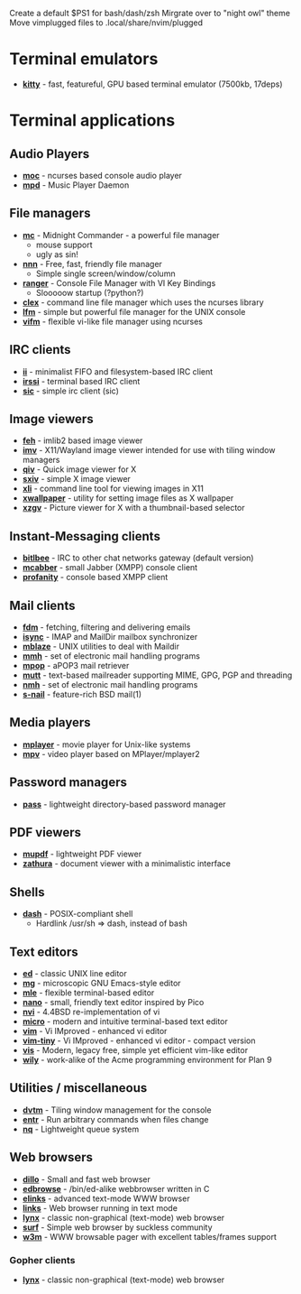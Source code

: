 
Create a default $PS1 for bash/dash/zsh
Mirgrate over to "night owl" theme
Move vimplugged files to .local/share/nvim/plugged

# Terminal emulators

*   [**kitty**](https://github.com/kovidgoyal/kitty) - fast, featureful, GPU based terminal emulator (7500kb, 17deps)

# Terminal applications

## Audio Players

*   [**moc**](https://moc.daper.net/) - ncurses based console audio player
*   [**mpd**](https://www.musicpd.org/) - Music Player Daemon

## File managers

*   [**mc**](https://midnight-commander.org/) - Midnight Commander - a powerful file manager
    *    mouse support
    *    ugly as sin!
*   [**nnn**](https://github.com/jarun/nnn) - Free, fast, friendly file manager
    *    Simple single screen/window/column
*   [**ranger**](https://ranger.github.io/) - Console File Manager with VI Key Bindings
    *    Slooooow startup (?python?)
*   [**clex**](http://www.clex.sk/) - command line file manager which uses the ncurses library
*   [**lfm**](https://inigo.katxi.org/devel/lfm/) - simple but powerful file manager for the UNIX console
*   [**vifm**](https://vifm.info/) - flexible vi-like file manager using ncurses

## IRC clients

*   [**ii**](//tools.suckless.org/ii/) - minimalist FIFO and filesystem-based IRC client
*   [**irssi**](https://irssi.org/) - terminal based IRC client
*   [**sic**](//tools.suckless.org/sic/) - simple irc client (sic)

## Image viewers

*   [**feh**](https://feh.finalrewind.org/) - imlib2 based image viewer
*   [**imv**](https://github.com/exec64/imv) - X11/Wayland image viewer intended for use with tiling window managers
*   [**qiv**](https://spiegl.de/qiv/) - Quick image viewer for X
*   [**sxiv**](https://github.com/muennich/sxiv) - simple X image viewer
*   [**xli**](http://web.aanet.com.au/gwg/xli.html) - command line tool for viewing images in X11
*   [**xwallpaper**](https://github.com/stoeckmann/xwallpaper) - utility for setting image files as X wallpaper
*   [**xzgv**](http://sourceforge.net/projects/xzgv/) - Picture viewer for X with a thumbnail-based selector

## Instant-Messaging clients

*   [**bitlbee**](https://www.bitlbee.org/main.php/news.r.html) - IRC to other chat networks gateway (default version)
*   [**mcabber**](http://mcabber.com/) - small Jabber (XMPP) console client
*   [**profanity**](https://profanity-im.github.io/) - console based XMPP client

## Mail clients

*   [**fdm**](https://github.com/nicm/fdm) - fetching, filtering and delivering emails
*   [**isync**](http://isync.sourceforge.net/) - IMAP and MailDir mailbox synchronizer
*   [**mblaze**](https://github.com/chneukirchen/mblaze) - UNIX utilities to deal with Maildir
*   [**mmh**](http://marmaro.de/prog/mmh/) - set of electronic mail handling programs
*   [**mpop**](https://marlam.de/mpop/) - aPOP3 mail retriever
*   [**mutt**](http://www.mutt.org/) - text-based mailreader supporting MIME, GPG, PGP and threading
*   [**nmh**](http://www.nongnu.org/nmh/) - set of electronic mail handling programs
*   [**s-nail**](https://www.sdaoden.eu/code.html) - feature-rich BSD mail(1)

## Media players

*   [**mplayer**](http://www.mplayerhq.hu/design7/news.html) - movie player for Unix-like systems
*   [**mpv**](https://mpv.io/) - video player based on MPlayer/mplayer2

## Password managers

*   [**pass**](https://www.passwordstore.org/) - lightweight directory-based password manager

## PDF viewers

*   [**mupdf**](https://mupdf.com/) - lightweight PDF viewer
*   [**zathura**](https://pwmt.org/projects/zathura/) - document viewer with a minimalistic interface

## Shells

*   [**dash**](http://gondor.apana.org.au/~herbert/dash/) - POSIX-compliant shell
    *   Hardlink /usr/sh => dash, instead of bash

## Text editors

*   [**ed**](https://9fans.github.io/plan9port/man/man1/ed.html) - classic UNIX line editor
*   [**mg**](https://homepage.boetes.org/software/mg/) - microscopic GNU Emacs-style editor
*   [**mle**](https://github.com/adsr/mle) - flexible terminal-based editor
*   [**nano**](https://www.nano-editor.org/) - small, friendly text editor inspired by Pico
*   [**nvi**](https://sites.google.com/a/bostic.com/keithbostic/vi) - 4.4BSD re-implementation of vi
*   [**micro**](https://micro-editor.github.io/) - modern and intuitive terminal-based text editor
*   [**vim**](https://www.vim.org) - Vi IMproved - enhanced vi editor
*   [**vim-tiny**](https://www.vim.org) - Vi IMproved - enhanced vi editor - compact version
*   [**vis**](https://github.com/martanne/vis) - Modern, legacy free, simple yet efficient vim-like editor
*   [**wily**](http://www.cse.yorku.ca/~oz/wily/) - work-alike of the Acme programming environment for Plan 9

## Utilities / miscellaneous

*   [**dvtm**](http://www.brain-dump.org/projects/dvtm/) - Tiling window management for the console
*   [**entr**](http://entrproject.org/) - Run arbitrary commands when files change
*   [**nq**](https://github.com/chneukirchen/nq) - Lightweight queue system

## Web browsers

*   [**dillo**](https://www.dillo.org/) - Small and fast web browser
*   [**edbrowse**](http://edbrowse.org/) - /bin/ed-alike webbrowser written in C
*   [**elinks**](http://elinks.or.cz/) - advanced text-mode WWW browser
*   [**links**](http://links.twibright.com/) - Web browser running in text mode
*   [**lynx**](http://lynx.invisible-island.net/) - classic non-graphical (text-mode) web browser
*   [**surf**](//surf.suckless.org/) - Simple web browser by suckless community
*   [**w3m**](http://w3m.sourceforge.net/) - WWW browsable pager with excellent tables/frames support

### Gopher clients

*   [**lynx**](https://lynx.invisible-island.net/) - classic non-graphical (text-mode) web browser
 
